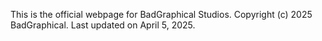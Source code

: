 This is the official webpage for BadGraphical Studios.
Copyright (c) 2025 BadGraphical.
Last updated on April 5, 2025.
